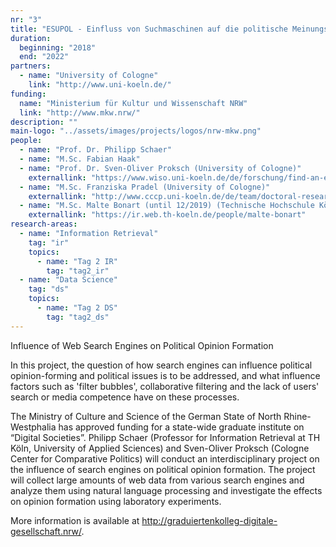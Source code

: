 ```yaml
---
nr: "3"
title: "ESUPOL - Einfluss von Suchmaschinen auf die politische Meinungsbildung"
duration:
  beginning: "2018"
  end: "2022"
partners:
  - name: "University of Cologne"
    link: "http://www.uni-koeln.de/"
funding:
  name: "Ministerium für Kultur und Wissenschaft NRW"
  link: "http://www.mkw.nrw/"
description: ""
main-logo: "../assets/images/projects/logos/nrw-mkw.png"
people:
  - name: "Prof. Dr. Philipp Schaer"
  - name: "M.Sc. Fabian Haak"
  - name: "Prof. Dr. Sven-Oliver Proksch (University of Cologne)"
    externallink: "https://www.wiso.uni-koeln.de/de/forschung/find-an-expert/experts/prof-dr-sven-oliver-proksch/"
  - name: "M.Sc. Franziska Pradel (University of Cologne)"
    externallink: "http://www.cccp.uni-koeln.de/de/team/doctoral-researchers/franziska-pradel/"
  - name: "M.Sc. Malte Bonart (until 12/2019) (Technische Hochschule Köln)"
    externallink: "https://ir.web.th-koeln.de/people/malte-bonart"
research-areas:
  - name: "Information Retrieval"
    tag: "ir"
    topics:
      - name: "Tag 2 IR"
        tag: "tag2_ir"
  - name: "Data Science"
    tag: "ds"
    topics:
      - name: "Tag 2 DS"
        tag: "tag2_ds"
---
```

Influence of Web Search Engines on Political Opinion Formation

<!--more-->In this project, the question of how search engines can influence political opinion-forming and political issues is to be addressed, and what influence factors such as 'filter bubbles', collaborative filtering and the lack of users' search or media competence have on these processes.<!--more-->

The Ministry of Culture and Science of the German State of North Rhine-Westphalia has approved funding for a state-wide graduate institute on “Digital Societies”. Philipp Schaer (Professor for Information Retrieval at TH Köln, University of Applied Sciences) and Sven-Oliver Proksch (Cologne Center for Comparative Politics) will conduct an interdisciplinary project on the influence of search engines on political opinion formation. The project will collect large amounts of web data from various search engines and analyze them using natural language processing and investigate the effects on opinion formation using laboratory experiments.

More information is available at <http://graduiertenkolleg-digitale-gesellschaft.nrw/>.
